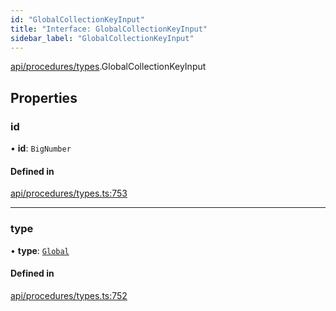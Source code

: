 ```yaml
---
id: "GlobalCollectionKeyInput"
title: "Interface: GlobalCollectionKeyInput"
sidebar_label: "GlobalCollectionKeyInput"
---
```


[api/procedures/types](../../../../../modules/API/Procedures/Types/Types.md).GlobalCollectionKeyInput

## Properties

### id

• **id**: `BigNumber`

#### Defined in

[api/procedures/types.ts:753](https://github.com/PolymeshAssociation/polymesh-sdk/blob/49a0066c3/src/api/procedures/types.ts#L753)

___

### type

• **type**: [`Global`](../../../../../enums/API/Entities/MetadataEntry/Types/MetadataType/MetadataType.md#global)

#### Defined in

[api/procedures/types.ts:752](https://github.com/PolymeshAssociation/polymesh-sdk/blob/49a0066c3/src/api/procedures/types.ts#L752)
